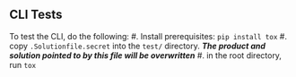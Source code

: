 CLI Tests
---------

To test the CLI, do the following:
#. Install prerequisites: `pip install tox`
#. copy `.Solutionfile.secret` into the `test/` directory. ___The product and solution pointed to by this file will be overwritten___
#. in the root directory, run `tox`
